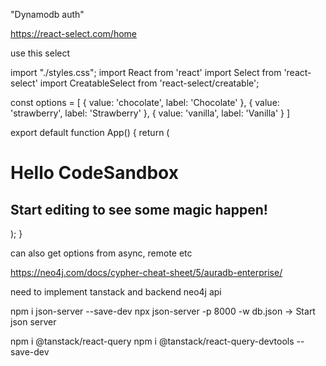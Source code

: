 "Dynamodb auth"

https://react-select.com/home

use this select

import "./styles.css";
import React from 'react'
import Select from 'react-select'
import CreatableSelect from 'react-select/creatable';

const options = [
{ value: 'chocolate', label: 'Chocolate' },
{ value: 'strawberry', label: 'Strawberry' },
{ value: 'vanilla', label: 'Vanilla' }
]

export default function App() {
return (

<div className="App">
<h1>Hello CodeSandbox</h1>
<h2>Start editing to see some magic happen!</h2>
<CreatableSelect isMulti options={options} />
</div>
);
}

can also get options from async, remote etc

https://neo4j.com/docs/cypher-cheat-sheet/5/auradb-enterprise/

need to implement tanstack and backend neo4j api

npm i json-server --save-dev
npx json-server -p 8000 -w db.json -> Start json server

npm i @tanstack/react-query
npm i @tanstack/react-query-devtools --save-dev
